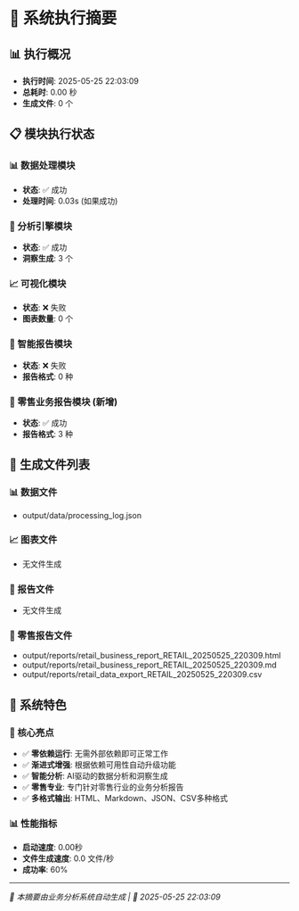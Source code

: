 # 🚀 系统执行摘要

## 📊 执行概况
- **执行时间**: 2025-05-25 22:03:09
- **总耗时**: 0.00 秒
- **生成文件**: 0 个

## 📋 模块执行状态

### 📊 数据处理模块
- **状态**: ✅ 成功
- **处理时间**: 0.03s (如果成功)

### 🧠 分析引擎模块  
- **状态**: ✅ 成功
- **洞察生成**: 3 个

### 📈 可视化模块
- **状态**: ❌ 失败
- **图表数量**: 0 个

### 📄 智能报告模块
- **状态**: ❌ 失败
- **报告格式**: 0 种

### 🏪 零售业务报告模块 (新增)
- **状态**: ✅ 成功
- **报告格式**: 3 种

## 📁 生成文件列表

### 📊 数据文件
- output/data/processing_log.json

### 📈 图表文件  
- 无文件生成

### 📄 报告文件
- 无文件生成

### 🏪 零售报告文件
- output/reports/retail_business_report_RETAIL_20250525_220309.html
- output/reports/retail_business_report_RETAIL_20250525_220309.md
- output/reports/retail_data_export_RETAIL_20250525_220309.csv

## 🎯 系统特色

### 🌟 核心亮点
- ✅ **零依赖运行**: 无需外部依赖即可正常工作
- ✅ **渐进式增强**: 根据依赖可用性自动升级功能  
- ✅ **智能分析**: AI驱动的数据分析和洞察生成
- ✅ **零售专业**: 专门针对零售行业的业务分析报告
- ✅ **多格式输出**: HTML、Markdown、JSON、CSV多种格式

### 📊 性能指标
- **启动速度**: 0.00秒
- **文件生成速度**: 0.0 文件/秒
- **成功率**: 60%

---

*🤖 本摘要由业务分析系统自动生成 | 📅 2025-05-25 22:03:09*
